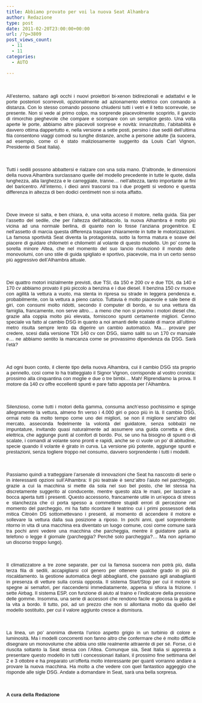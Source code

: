 ```yaml
---
title: Abbiamo provato per voi la nuova Seat Alhambra
author: Redazione
type: post
date: 2011-02-20T23:00:00+00:00
url: /?p=3809
post_views_count:
  - 11
  - 11
categories:
  - AUTO

---
```

&nbsp;

<p align="justify" style="margin&#45;bottom: 0cm">
  <font face="Arial, sans&#45;serif"><font size="2">All&rsquo;esterno, saltano agli occhi i nuovi proiettori bi&#45;xenon bidirezionali e adattativi e le porte posteriori scorrevoli, opzionalmente ad azionamento elettrico con comando a distanza. Con lo stesso comando possono chiudersi tutti i vetri e il tetto scorrevole, se presente. Non si vede al primo colpo, ma sorprende piacevolmente scoprirlo, il gancio di rimorchio pieghevole che compare e scompare con un semplice gesto. Una volta aperte le porte, abbiamo altre piacevoli sorprese e novit&agrave;: innanzitutto, l&rsquo;abitabilit&agrave; &egrave; davvero ottima dappertutto e, nella versione a sette posti, persino i due sedili dell&rsquo;ultima fila consentono viaggi comodi su lunghe distanze, anche a persone adulte (la suocera, ad esempio, come ci &egrave; stato maliziosamente suggerito da Louis Carl Vignon, Presidente di Seat Italia). </font></font>
</p>

<p align="justify" style="margin&#45;bottom: 0cm">
  &nbsp;
</p>

<p align="justify" style="margin&#45;bottom: 0cm">
  <font face="Arial, sans&#45;serif"><font size="2">Tutti i sedili possono abbattersi e rialzare con una sola mano. D&rsquo;altronde, le dimensioni della nuova Alhambra surclassano quelle del modello precedente in tutte le quote, dalla lunghezza, alla larghezza e le carreggiate, tranne&#8230; nell&rsquo;altezza, tanto importante ai fini del baricentro. All&rsquo;interno, i dieci anni trascorsi tra i due progetti si vedono e questa differenza in altezza di ben dodici centimetri non si nota affatto. </font></font>
</p>

<p align="justify" style="margin&#45;bottom: 0cm">
  &nbsp;
</p>

<p align="justify" style="margin&#45;bottom: 0cm">
  <font face="Arial, sans&#45;serif"><font size="2">Dove invece s&iacute; salta, e ben chiara, &egrave;, una volta acceso il motore, nella guida. Sia per l&rsquo;assetto del sedile, che per l&rsquo;altezza dell&rsquo;abitacolo, la nuova Alhambra &egrave; molto pi&ugrave; vicina ad una normale berlina, di quanto non lo fosse l&rsquo;anziana progenitrice. E nell&rsquo;assetto di marcia questa differenza traspare chiaramente in tutte le motorizzazioni. La famosa sportivit&agrave; Seat diventa la protagonista, sotto la forma matura e soave del piacere di guidare chilometri e chilometri al volante di questo modello. Un po&rsquo; come la sorella minore Altea, che nel momento del suo lancio rivoluzion&ograve; il mondo delle monovolumi, con uno stile di guida spigliato e sportivo, piacevole, ma in un certo senso pi&ugrave; aggressivo dell&rsquo;Alhambra attuale.</font></font>
</p>

<p align="justify" style="margin&#45;bottom: 0cm">
  &nbsp;
</p>

<p align="justify" style="margin&#45;bottom: 0cm">
  <font face="Arial, sans&#45;serif"><font size="2">Dei quattro motori inizialmente previsti, due TSI, da 150 e 200 cv e due TDI, da 140 e 170 cv abbiamo provato il pi&ugrave; piccolo a benzina e i due diesel. Il benzina 150 cv muove con agilit&agrave; la vettura a vuoto, ma stenta in ripresa su strade in leggera pendenza e, probabilmente, con la vettura a pieno carico. Tuttavia &egrave; molto piacevole e sale bene di giri, con consumi molto ridotti, secondo il computer di bordo, e su una vettura da famiglia, francamente, non serve altro&#8230; a meno che non si provino i motori diesel che, grazie alla coppia molto pi&ugrave; elevata, forniscono spunti certamente migliori. Cenno speciale va fatto al cambio DSG in quanto a noi amanti delle scalate di marce all&rsquo;ultimo metro risulta sempre lento da digerire un cambio automatico. Ma&#8230; provare per credere, scesi dalla versione TDI 140 cv con DSG, siamo saliti su un 170 cv manuale e&#8230; ne abbiamo sentito la mancanza come se provassimo dipendenza da DSG. Sar&agrave; l&rsquo;et&agrave;? </font></font>
</p>

<p align="justify" style="margin&#45;bottom: 0cm">
  &nbsp;
</p>

<p align="justify" style="margin&#45;bottom: 0cm">
  <font face="Arial, sans&#45;serif"><font size="2">Ad ogni buon conto, il cliente tipo della nuova Alhambra, cui il cambio DSG sta proprio a pennello, cos&igrave; come lo ha tratteggiato il Signor Vignon, corrisponde al vostro cronista: prossimo alla cinquantina con moglie e due o tre bimbi&#8230; Mah! Riprendiamo la prova. Il motore da 140 cv offre eccellenti spunti e pare fatto apposta per l&rsquo;Alhambra. </font></font>
</p>

<p align="justify" style="margin&#45;bottom: 0cm">
  &nbsp;
</p>

<p align="justify" style="margin&#45;bottom: 0cm">
  <font face="Arial, sans&#45;serif"><font size="2">Silenzioso, come tutti i motori della gamma, consuma anch&rsquo;esso pochissimo e spinge allegramente la vettura, almeno fin verso i 4.000 giri o poco pi&ugrave; in l&agrave;. Il cambio DSG, ormai noto da molto tempo come uno dei migliori, se non il migliore senz&rsquo;altro del mercato, asseconda fedelmente la volont&agrave; del guidatore, senza sobbalzi ne impuntature, invitando quasi naturalmente ad assumere una guida corretta e direi, elettrica, che aggiunge punti al comfort di bordo. Poi, se uno ha bisogno di spunti o di scalate, i comandi al volante sono pronti e rapidi, anche se ci vuole un po&rsquo; di abitudine, specie quando il volante &egrave; girato in curva. La versione pi&ugrave; potente, aggiunge spunti e prestazioni, senza togliere troppo nel consumo, davvero sorprendente i tutti i modelli. </font></font>
</p>

<p align="justify" style="margin&#45;bottom: 0cm">
  &nbsp;&nbsp;
</p>

<p align="justify" style="margin&#45;bottom: 0cm">
  <font face="Arial, sans&#45;serif"><font size="2">Passiamo quindi a tratteggiare l&rsquo;arsenale di innovazioni che Seat ha nascosto di serie o in interessanti opzioni sull&rsquo;Alhambra: Il pi&ugrave; teatrale &egrave; senz&rsquo;altro l&rsquo;aiuto nel parcheggio, grazie a cui la macchina si mette da sola nel suo bel posto, che lei stessa ha discretamente suggerito al conducente, mentre questo alza le mani, per lasciare a bocca aperta tutti i presenti. Questo accessorio, francamente utile in un&rsquo;epoca di stress e stanchezza che ci porta spesso a commettere stupidi errori di percezione nel momento del parcheggio, mi ha fatto ricordare il teatrino cui i primi possessori della mitica Citro&euml;n DS sottomettevano i presenti, al momento di accendere il motore e sollevare la vettura dalla sua posizione a riposo. In pochi anni, quel sorprendente ritorno in vita di una macchina era diventato un luogo comune, cos&igrave; come comune sar&agrave; tra pochi anni vedere una macchina che parcheggia, mentre il guidatore parla al telefono o legge il giornale (parcheggia? Perch&eacute; solo parcheggia?&#8230; Ma non apriamo un discorso troppo lungo). </font></font>
</p>

<p align="justify" style="margin&#45;bottom: 0cm">
  &nbsp;
</p>

<p align="justify" style="margin&#45;bottom: 0cm">
  <font face="Arial, sans&#45;serif"><font size="2">Il climatizzatore a tre zone separate, per cui la famosa suocera non potr&agrave; pi&ugrave;, dalla terza fila di sedili, accapigliarsi col genero per ottenere qualche grado in pi&ugrave; di riscaldamento. la gestione automatica degli abbaglianti, che passano agli anabaglianti in presenza di vetture sulla corsia opposta. Il sistema Start/Stop per cui il motore si spegne ai semafori, per riaccendersi immediatamente, appena si sfiora la frizione. I sette Airbag. Il sistema ESP, con funzione di aiuto al traino e l&rsquo;indicatore della pressione delle gomme. Insomma, una serie di accessori che rendono facile e giocosa la guida e la vita a bordo. Il tutto, poi, ad un prezzo che non si allontana molto da quello del modello sostituito, per cui il valore aggiunto cresce a dismisura. </font></font>
</p>

<p align="justify" style="margin&#45;bottom: 0cm">
  &nbsp;
</p>

<p align="justify" style="margin&#45;bottom: 0cm">
  <font face="Arial, sans&#45;serif"><font size="2">La linea, un po&rsquo; anonima diventa l&rsquo;unico aspetto grigio in un turbinio di colore e luminosit&agrave;. Ma i modelli concorrenti non fanno altro che confermare che &egrave; molto difficile disegnare un monovolume che abbia uno stile realmente attraente di per s&eacute;. Forse, ci &egrave; riuscita soltanto la Seat stessa con l&rsquo;Altea. Comunque sia, Seat Italia si appresta a presentare questo modello in tutti i concessionari italiani, il prossimo fine settimana del 2 e 3 ottobre e ha preparato un&rsquo;offerta molto interessante per quanti vorranno andare a provare la nuova macchina. Ha molto a che vedere con quel fantastico aggeggio che risponde alle sigle DSG. Andate a domandare in Seat, sar&agrave; una bella sorpresa. </font></font>
</p>

<p align="justify" style="margin&#45;bottom: 0cm">
  &nbsp;
</p>

<p align="justify" style="margin&#45;bottom: 0cm">
  <strong><font face="Arial, sans&#45;serif"><font size="2">A cura della Redazione</font></font></strong>
</p>

<p align="justify" style="margin&#45;bottom: 0cm">
  &nbsp;
</p>